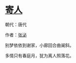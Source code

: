 # [寄人](http://so.gushiwen.org/view_47609.aspx)

朝代：唐代

作者：[张泌](http://so.gushiwen.org/author_688.aspx)

<p>别梦依依到谢家，小廊回合曲阑斜。

多情只有春庭月，犹为离人照落花。</p>

